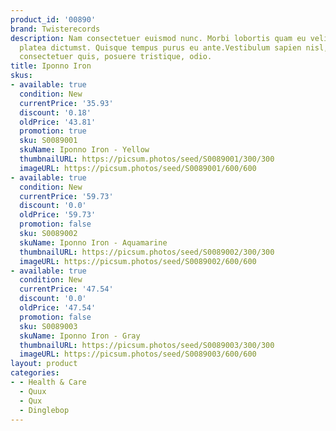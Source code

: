 ```yaml
---
product_id: '00890'
brand: Twisterecords
description: Nam consectetuer euismod nunc. Morbi lobortis quam eu velit. In hac habitasse
  platea dictumst. Quisque tempus purus eu ante.Vestibulum sapien nisl, ornare auctor,
  consectetuer quis, posuere tristique, odio.
title: Iponno Iron
skus:
- available: true
  condition: New
  currentPrice: '35.93'
  discount: '0.18'
  oldPrice: '43.81'
  promotion: true
  sku: S0089001
  skuName: Iponno Iron - Yellow
  thumbnailURL: https://picsum.photos/seed/S0089001/300/300
  imageURL: https://picsum.photos/seed/S0089001/600/600
- available: true
  condition: New
  currentPrice: '59.73'
  discount: '0.0'
  oldPrice: '59.73'
  promotion: false
  sku: S0089002
  skuName: Iponno Iron - Aquamarine
  thumbnailURL: https://picsum.photos/seed/S0089002/300/300
  imageURL: https://picsum.photos/seed/S0089002/600/600
- available: true
  condition: New
  currentPrice: '47.54'
  discount: '0.0'
  oldPrice: '47.54'
  promotion: false
  sku: S0089003
  skuName: Iponno Iron - Gray
  thumbnailURL: https://picsum.photos/seed/S0089003/300/300
  imageURL: https://picsum.photos/seed/S0089003/600/600
layout: product
categories:
- - Health & Care
  - Quux
  - Qux
  - Dinglebop
---
```

